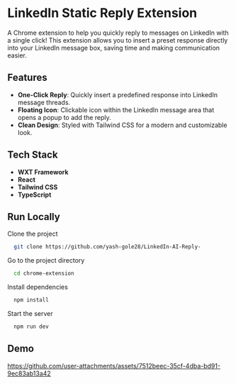 
#  LinkedIn Static Reply Extension

A Chrome extension to help you quickly reply to messages on LinkedIn with a single click! This extension allows you to insert a preset response directly into your LinkedIn message box, saving time and making communication easier.


## Features

- **One-Click Reply**: Quickly insert a predefined response into LinkedIn message threads.
- **Floating Icon**: Clickable icon within the LinkedIn message area that opens a popup to add the reply.
- **Clean Design**: Styled with Tailwind CSS for a modern and customizable look.


## Tech Stack

- **WXT Framework**
- **React**
- **Tailwind CSS**
- **TypeScript**


## Run Locally

Clone the project

```bash
  git clone https://github.com/yash-gole28/LinkedIn-AI-Reply-
```

Go to the project directory

```bash
  cd chrome-extension
```

Install dependencies

```bash
  npm install
```

Start the server

```bash
  npm run dev
```


## Demo

https://github.com/user-attachments/assets/7512beec-35cf-4dba-bd91-9ec83ab13a42

